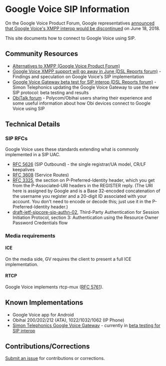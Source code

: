 Google Voice SIP Information
============================

On the Google Voice Product Forum, Google representatives [announced that Google Voice's XMPP interop 
would be discontinued](https://productforums.google.com/forum/#!topic/voice/NYRy5U31o98) on June 18, 2018.

This site documents how to connect to Google Voice using SIP.

Community Resources
-------------------
* [Alternatives to XMPP (Google Voice Product Forum)](https://productforums.google.com/forum/?utm_medium=email&utm_source=footer#!topic/voice/Psj4Zd-hRpM;context-place=forum/voice)
* [Google Voice XMPP support will go away in June (DSL Reports forum)](https://www.dslreports.com/forum/r31938501-Google-Voice-XMPP-support-will-go-away-in-June) - Findings and speculation on Google Voice's SIP implementation
* [Google Voice Gateway beta test for SIP interop (DSL Reports forum)](https://www.dslreports.com/forum/r31966059-Google-Voice-Gateway-beta-test-for-SIP-interop) - Simon Telephonics updating the Google Voice Gateway to use the new SIP protocol: beta testing and results
* [ObiTalk forum](https://obitalk.com/forum) - Polycom/Obihai users sharing their experience and some useful information about how Obi devices connect to Google Voice using SIP

Technical Details
-----------------
### SIP RFCs
Google Voice uses these standards extending what is commonly implemented in a SIP UAC.

* [RFC 5626](https://tools.ietf.org/html/rfc5626) (SIP Outbound) - the single registrar/UA model, CR/LF keepalives 
* [RFC 3608](https://tools.ietf.org/html/rfc3608) (Service Routes)
* [RFC 3325](https://tools.ietf.org/html/rfc3325), the section on P-Preferred-Identity header, which you get from the P-Associated-URI headers in the REGISTER reply. (The URI here is assigned by Google and is a Base 32-encoded concatenation of the username you register and a 20-digit ID associated with your account. You don't need to encode or decode this; just use it in the P-Preferred-Identity header.)
* [draft-ietf-sipcore-sip-authn-02](https://tools.ietf.org/html/draft-ietf-sipcore-sip-authn-02), Third-Party Authentication for Session Initiation Protocol, section 3: Authentication using the Resource Owner Password Credentials flow

### Media requirements
#### ICE
On the media side, GV requires the client to present a full ICE implementation. 

#### RTCP
Google Voice implements rtcp-mux ([RFC 5761](https://tools.ietf.org/html/rfc5761)).

Known Implementations
---------------------
* Google Voice app for Android
* Obihai 200/202/212 (ATA), 1022/1032/1062 (IP Phone)
* [Simon Telephonics Google Voice Gateway](https://simonics.com/gw) - currently in [beta testing for SIP interop](https://www.dslreports.com/forum/r31966059-Google-Voice-Gateway-beta-test-for-SIP-interop)

Contributions/Corrections
-------------------------
[Submit an issue](https://github.com/simontelephonics/gvsip.info/issues/new) for contributions or corrections. 
